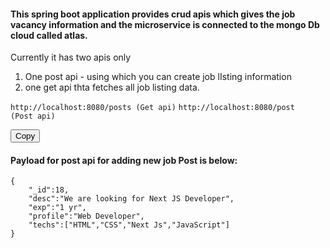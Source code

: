 #### This spring boot application provides crud apis which gives the job vacancy information and the microservice is connected to the mongo Db cloud called atlas.

Currently it has two apis only
1) One post api - using which you can create job lIsting information
2) one get api thta fetches all job listing data.

`http://localhost:8080/posts (Get api)`
`http://localhost:8080/post  (Post api)`

<!-- Add copy button and code block -->
<div>
    <!-- Copy button -->
    <button class="btn" data-clipboard-target="#code-snippet">Copy</button>
</div>

#### Payload for post api for adding new job Post is below:
<pre><code id="code-snippet">{
    "_id":18,
    "desc":"We are looking for Next JS Developer",
    "exp":"1 yr",
    "profile":"Web Developer",
    "techs":["HTML","CSS","Next Js","JavaScript"]
}
</code></pre>

